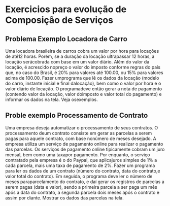 <h1>Exercicios para evolução de Composição de Serviços</h1>

<h2>Problema Exemplo Locadora de Carro</h2>
<p>Uma locadora brasileira de carros cobra um valor por hora para locações de até12 horas.
  Porém, se a duração da locação ultrapassar 12 horas, a locação serácobrada com base em um valor diário.
  Além do valor da locação, é acrescido nopreço o valor do imposto conforme regras do país que, no caso do Brasil,
  é 20% para valores até 100.00, ou 15% para valores acima de 100.00. Fazer umprograma que lê os dados da locação
  (modelo do carro, instante inicial e final dalocação), bem como o valor por hora e o valor diário de locação.
  O programadeve então gerar a nota de pagamento (contendo valor da locação, valor doimposto e valor total do pagamento) 
  e informar os dados na tela. Veja osexemplos.</p>


  <h2> Proble exemplo Processamento de Contrato</h2>
  <p>Uma empresa deseja automatizar o processamento de seus contratos.
    O processamento deum contrato consiste em gerar as parcelas a serem pagas para aquele contrato, com base nonúmero de meses desejado.
    A empresa utiliza um serviço de pagamento online para realizar o pagamento das parcelas.
    Os serviços de pagamento online tipicamente cobram um juro mensal, bem como uma taxapor pagamento. 
    Por enquanto, o serviço contratado pela empresa é o do Paypal, que aplicajuros simples de 1% a cada parcela,
    mais uma taxa de pagamento de 2%. Fazer um programa para ler os dados de um contrato (número do contrato, data do contrato,e valor total do contrato).
    Em seguida, o programa deve ler o número de meses paraparcelamento do contrato,
    e daí gerar os registros de parcelas a serem pagas (data e valor),
    sendo a primeira parcela a ser paga um mês após a data do contrato, 
    a segunda parcela dois meses após o contrato e assim por diante. Mostrar os dados das parcelas na tela.</p>
